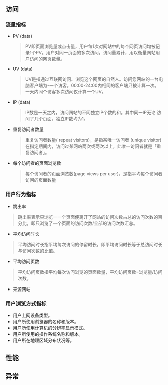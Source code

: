 
## 访问
### 流量指标
- PV (data)
  >PV即页面浏览量或点击量，用户每1次对网站中的每个网页访问均被记录1个PV。用户对同一页面的多次访问，访问量累计，用以衡量网站用户访问的网页数量。
- UV (data) 
  >UV是指通过互联网访问、浏览这个网页的自然人。访问您网站的一台电脑客户端为-一个访客。00:00-24:00内相同的客户端只被计算一次。 一天内同个访客多次访问仅计算一个UV。
- IP (data)
  > IP数是一天之内，访问网站的不同独立IP个数的和。其中同一IP无论 访问了几个页面，独立IP数均为1。
- 重复访问者数量
  > 重复访问者数量( repeat visitors)，是指某唯一访问者 (unique visitor)
  在指定期间内，访问过某网站两次或两次以上，此唯一访问者就是「重复访问者」。
- 每个访问者的页面浏览数
  >每个访问者的页面浏览数(page views per user)，是指平均每个访问者访问的页面数量
### 用户行为指标
- 跳出率
> 跳出率表示只浏览一一个页面便离开了网站的访问次数占总的访问次数的百分比，即只浏览了一个页面的访问次数/全部的访问次数汇总。
- 平均访问时长
> 平均访问时长指平均每次访问的停留时长，即平均访问时长等于总访问时长与访问次数的比值。
- 平均访问页数
> 平均访问页数指平均每次访问浏览的页面数量，平均访问页数=浏览量/访问次数。
- 来源网站
### 用户浏览方式指标
- 用户上网设备类型。 
- 用户所使用浏览器的名称和版本。 
- 用户所使用计算机的分辨率显示模式。 
- 用户所使用的操作系统名称和版本。 
- 用户所在地理区域分布状况等。

## 性能

## 异常